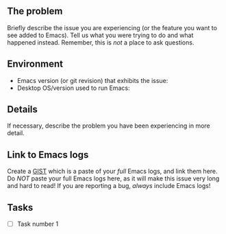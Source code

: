 ## The problem

Briefly describe the issue you are experiencing (or the feature you want to see added to Emacs). Tell us what you were trying to do and what happened instead. Remember, this is _not_ a place to ask questions.

## Environment

* Emacs version (or git revision) that exhibits the issue:
* Desktop OS/version used to run Emacs:

## Details

If necessary, describe the problem you have been experiencing in more detail.

## Link to Emacs logs

Create a [GIST](https://gist.github.com) which is a paste of your _full_ Emacs logs, and link them here. 
Do _NOT_ paste your full Emacs logs here, as it will make this issue very long and hard to read! 
If you are reporting a bug, _always_ include Emacs logs!

## Tasks

* [ ] Task number 1
